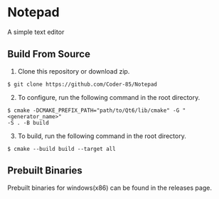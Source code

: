 # Notepad

A simple text editor

## Build From Source
1. Clone this repository or download zip.
```
$ git clone https://github.com/Coder-85/Notepad
```
2. To configure, run the following command in the root directory.
```
$ cmake -DCMAKE_PREFIX_PATH="path/to/Qt6/lib/cmake" -G "<generator_name>" 
-S . -B build
```
3. To build, run the following command in the root directory.
```
$ cmake --build build --target all
```

## Prebuilt Binaries
Prebuilt binaries for windows(x86) can be found in the releases page.